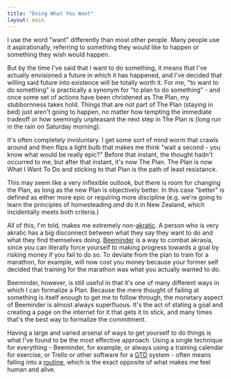 ```yaml
---
title: "Doing What You Want"
layout: main
---
```


I use the word "want" differently than most other people. Many people use it aspirationally, referring to something they would like to happen or something they wish would happen.

But by the time I've said that I want to do something, it means that I've actually envisioned a future in which it has happened, and I've decided that willing said future into existence will be totally worth it. For me, "to want to do something" is practically a synonym for "to plan to do something" - and once some set of actions have been christened as The Plan, my stubbornness takes hold. Things that are not part of The Plan (staying in bed) just aren't going to happen, no matter how tempting the immediate tradeoff or how seemingly unpleasant the next step in The Plan is (long run in the rain on Saturday morning).

It's often completely involuntary. I get some sort of mind worm that crawls around and then flips a light bulb that makes me think "wait a second - you know what would be really epic?" Before that instant, the thought hadn't occurred to me, but after that instant, it's now The Plan. The Plan is now What I Want To Do and sticking to that Plan is the path of least resistance.

This may seem like a very inflexible outlook, but there is room for changing the Plan, as long as the new Plan is objectively better. In this case "better" is defined as either more epic or requiring more discipline (e.g. we're going to learn the principles of homesteading *and* do it in New Zealand, which incidentally meets both criteria.)

All of this, I'm told, makes me extremely non-[akratic][akrasia]. A person who is very akratic has a big disconnect between what they say they want to do and what they find themselves doing. [Beeminder][beeminder] is a way to combat akrasia, since you can literally force yourself to making progress towards a goal by risking money if you fail to do so. To deviate from the plan to train for a marathon, for example, will now cost you money because your former self decided that training for the marathon was what you actually wanted to do.

Beeminder, however, is still useful in that it's one of many different ways in which I can formalize a Plan. Because the mere thought of failing at something is itself enough to get me to follow through, the monetary aspect of Beeminder is almost always superfluous. It's the act of stating a goal and creating a page on the internet for it that gets it to stick, and many times that's the best way to formalize the commitment.

Having a large and varied arsenal of ways to get yourself to do things is what I've found to be the most effective approach. Using a single technique for everything - Beeminder, for example, or always using a training calendar for exercise, or Trello or other software for a [GTD][GTD] system - often means falling into a [routine][routine], which is the exact opposite of what makes me feel human and alive.

[beeminder]: https://www.beeminder.com
[wwoof]: http://www.wwoof.se
[routine]: http://andybrett.com/routine
[GTD]: https://en.wikipedia.org/wiki/Getting_Things_Done
[akrasia]: https://en.wikipedia.org/wiki/Akrasia
